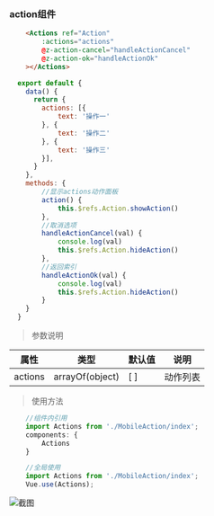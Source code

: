 ### action组件

```html
    <Actions ref="Action" 
        :actions="actions" 
        @z-action-cancel="handleActionCancel" 
        @z-action-ok="handleActionOk"
    ></Actions>
```

```javascript
  export default {
    data() {
      return {
        actions: [{
            text: '操作一'
        }, {
            text: '操作二'
        }, {
            text: '操作三'
        }],
      }
    },
    methods: {
        //显示actions动作面板
        action() {
            this.$refs.Action.showAction()
        },
        //取消选项
        handleActionCancel(val) {
            console.log(val)
            this.$refs.Action.hideAction()
        },
        //返回索引
        handleActionOk(val) {
            console.log(val)
            this.$refs.Action.hideAction()
        }
    }
  }
```

> 参数说明

| 属性    | 类型            | 默认值 | 说明     |
| ------- | --------------- | ------ | -------- |
| actions | arrayOf(object) | [ ]    | 动作列表 |

>使用方法

```javascript
    //组件内引用
    import Actions from './MobileAction/index';
    components: {
        Actions
    }

    //全局使用
    import Actions from './MobileAction/index';
    Vue.use(Actions);
```

![截图](https://uufe-web.oss-cn-beijing.aliyuncs.com/PicLib/bomb/images/1543993282979.gif)
